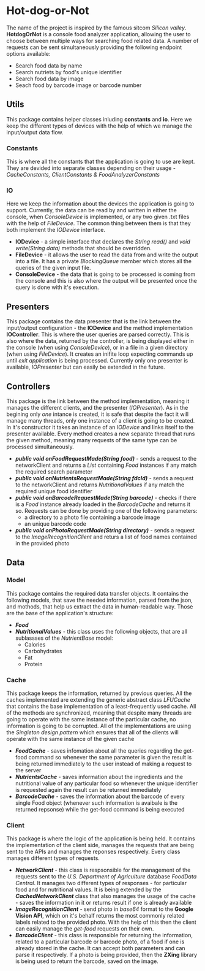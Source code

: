 # Hot-dog-or-Not
The name of the project is inspired by the famous sitcom *Silicon valley*. **HotdogOrNot** is a console food analyzer application, allowing the user to choose between multiple ways for searching food related data. A number of requests can be sent simultaneously providing the following endpoint options available:
* Search food data by name
* Search nutriets by food's unique identifier 
* Search food data by image
* Seach food by barcode image or barcode number

## Utils
This package contains helper classes inluding **constants** and **io**. Here we keep the different types of devices with the help of which we manage the input/output data flow.
### Constants
This is where all the constants that the application is going to use are kept. They are devided into separate classes depending on their usage - *CacheConstants, ClientConstants & FoodAnalyzerConstants*
### IO
Here we keep the information about the devices the application is going to support. Currently, the data can be read by and written in either the console, when *ConsoleDevice* is implemented, or any two given .txt files with the help of *FileDevice*. The common thing between them is that they both implement the *IODevice* interface. 
* **IODevice** - a simple interface that declares the *String read()* and *void write(String data)* methods that should be overridden. 
* **FileDevice** - it allows the user to read the data from and write the output into a file. It has a private *BlockingQueue* member which stores all the queries of the given input file. 
* **ConsoleDevice** - the data that is going to be processed is coming from the console and this is also where the output will be presented once the query is done with it's execution.

## Presenters
This package contains the data presenter that is the link between the input/output configuration - the **IODevice** and the method implementation **IOController**. This is where the user queries are parsed correctly. This is also where the data, returned by the controller, is being displayed either in the console (when using *ConsoleDevice*), or in a file in a given directory (when using *FileDevice*). It creates an inifite loop expecting commands up until *exit application* is being processed. Currently only one presenter is available, *IOPresenter* but can easily be extended in the future.

## Controllers
This package is the link between the method implementation, meaning it manages the different clients, and the presenter (*IOPresenter*). As in the begining only *one* intance is created, it is safe that despite the fact it will manage many threads, only one instance of a client is going to be created. In it's constructor it takes an instance of an *IODevice* and links itself to the presenter available. Every method creates a new separate thread that runs the given method, meaning many requests of the same type can be processed simultaneously. 
* ***public void onFoodRequestMade(String food)*** - sends a request to the networkClient and returns a *List* containing *Food* instances if any match the required search parameter
* ***public void onNutrientsRequestMade(String fdcId)*** - sends a request to the networkClient and returns *NutritionalValues* if any match the required unique food identifier
* ***public void onBarcodeRequestMade(String barcode)*** - checks if there is a *Food* instance already loaded in the *BarcodeCache* and returns it so. Requests can be done by providing one of the following parameters: 
  * a directory to a photo file containing a barcode image
  * an unique barcode code
* ***public void onPhotoRequestMade(String directory)*** - sends a request to the *ImageRecognitionClient* and returs a list of food names contained in the provided photo 

## Data
### Model
This package contains the required data transfer objects. It contains the following models, that save the needed information, parsed from the json, and mothods, that help us extract the data in human-readable way. Those are the base of the application's structure:  
* ***Food***
* ***NutritionalValues*** - this class uses the following objects, that are all sublassses of the *NutrientBase* model:
  * Calories
  * Carbohydrates
  * Fat
  * Protein
### Cache
This package keeps the information, returned by previous queries. All the caches implemented are extending the generic abstract class *LFUCache* that contains the base implementation of a least-frequently used cache. All of the methods are synchronized, meaning that despite many threads are going to operate with the same instance of the particular cache, no information is going to be corrupted. All of the implementations are using the *Singleton design pattern* which ensures that all of the clients will operate with the same instance of the given cache
  * ***FoodCache*** - saves infomation about all the queries regarding the get-food command so whenever the same parameter is given the result is being returned immediately to the user instead of making a request to the server
  * ***NutrientsCache*** - saves information about the ingredients and the nutritional value of any particular food so whenever the unique identifier is requested again the result can be returned immediately
  * ***BarcodeCache*** - saves the information about the barcode of every single Food object (whenever such information is avaibale is the returned repsonse) while the get-food command is being executed
### Client
This package is where the logic of the application is being held. It contains the implementation of the client side, manages the requests that are being sent to the APIs and manages the reponses respectively. Every class manages different types of requests.
  *  ***NetworkClient*** - this class is respsonsible for the management of the requests sent to the *U.S. Department of Agriculture* database *FoodData Central*. It manages two different types of responses - for particular food and for nutritional values. It is being extended by the ***CachedNetworkClient*** class that also manages the usage of the cache - saves the information in it or returns result if one is already available
  * ***ImageRecognitionClient*** - send photo in *base64* format to the **Google Vision API**, which on it's behalf returns the most commonly related labels related to the provided photo. With the help of this then the client can easily manage the *get-food* requests on their own.
  * ***BarcodeClient*** - this class is responsible for returning the information, related to a particular barcode or barcode photo, of a food if one is already stored in the cache. It can accept both parameters and can parse it respectively. If a photo is being provided, then the **ZXing** library is being used to return the barcode, saved on the image. 
